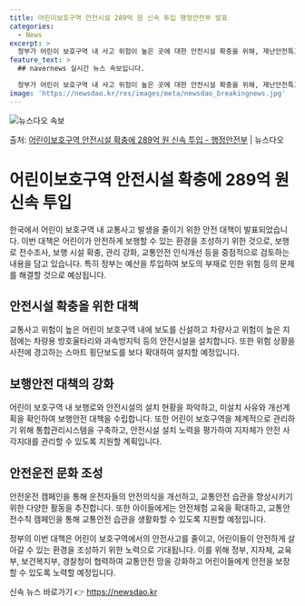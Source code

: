```yaml
---
title: 어린이보호구역 안전시설 289억 원 신속 투입 행정안전부 발표
categories:
  - News
excerpt: >
  정부가 어린이 보호구역 내 사고 위험이 높은 곳에 대한 안전시설 확충을 위해, 재난안전특교세 200억 원과 …
feature_text: >
  ## navernews 실시간 뉴스 속보입니다.

  정부가 어린이 보호구역 내 사고 위험이 높은 곳에 대한 안전시설 확충을 위해, 재난안전특교세 200억 원과 …
image: 'https://newsdao.kr/res/images/meta/newsdao_breakingnews.jpg'
---
```


![뉴스다오 속보](https://newsdao.kr/res/images/meta/newsdao_breakingnews.jpg)

<p>출처: <a href="https://newsdao.kr/3636" rel="dofollow">어린이보호구역 안전시설 확충에 289억 원 신속 투입 - 행정안전부</a> | 뉴스다오</p>

<h1>어린이보호구역 안전시설 확충에 289억 원 신속 투입</h1>

한국에서 어린이 보호구역 내 교통사고 발생을 줄이기 위한 안전 대책이 발표되었습니다. 이번 대책은 어린이가 안전하게 보행할 수 있는 환경을 조성하기 위한 것으로, 보행로 전수조사, 보행 시설 확충, 관리 강화, 교통안전 인식개선 등을 중점적으로 검토하는 내용을 담고 있습니다. 특히 정부는 예산을 투입하여 보도의 부재로 인한 위험 등의 문제를 해결할 것으로 예상됩니다.

<h2 data-ke-size="size26">안전시설 확충을 위한 대책</h2>
교통사고 위험이 높은 어린이 보호구역 내에 보도를 신설하고 차량사고 위험이 높은 지점에는 차량용 방호울타리와 과속방지턱 등의 안전시설을 설치합니다. 또한 위험 상황을 사전에 경고하는 스마트 횡단보도를 보다 확대하여 설치할 예정입니다.

<h2 data-ke-size="size26">보행안전 대책의 강화</h2>
어린이 보호구역 내 보행로와 안전시설의 설치 현황을 파악하고, 미설치 사유와 개선계획을 확인하여 보행안전 대책을 수립합니다. 또한 어린이 보호구역을 체계적으로 관리하기 위해 통합관리시스템을 구축하고, 안전시설 설치 노력을 평가하여 지자체가 안전 사각지대를 관리할 수 있도록 지원할 계획입니다.

<h2 data-ke-size="size26">안전운전 문화 조성</h2>
안전운전 캠페인을 통해 운전자들의 안전의식을 개선하고, 교통안전 습관을 향상시키기 위한 다양한 활동을 추진합니다. 또한 아이들에게는 안전체험 교육을 확대하고, 교통안전수칙 캠페인을 통해 교통안전 습관을 생활화할 수 있도록 지원할 예정입니다.

정부의 이번 대책은 어린이 보호구역에서의 안전사고를 줄이고, 어린이들이 안전하게 살아갈 수 있는 환경을 조성하기 위한 노력으로 기대됩니다. 이를 위해 정부, 지자체, 교육부, 보건복지부, 경찰청이 협력하여 교통안전 망을 강화하고 어린이들에게 안전을 보장할 수 있도록 노력할 예정입니다. 

신속 뉴스 바로가기 👉 <a href="https://newsdao.kr" rel="dofollow">https://newsdao.kr</a>


